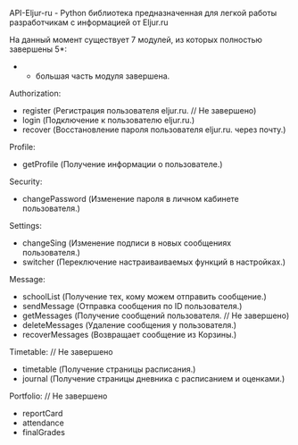 API-Eljur-ru - Python библиотека предназначенная для легкой работы разработчикам с информацией от Eljur.ru

На данный момент существует 7 модулей, из которых полностью завершены 5*:
* - большая часть модуля завершена.

Authorization:
- register (Регистрация пользователя eljur.ru. // Не завершено)
- login (Подключение к пользователю eljur.ru.)
- recover (Восстановление пароля пользователя eljur.ru. через почту.)

Profile:
- getProfile (Получение информации о пользователе.)

Security:
- changePassword (Изменение пароля в личном кабинете пользователя.)

Settings:
- changeSing (Изменение подписи в новых сообщениях пользователя.)
- switcher (Переключение настраиваиваемых функций в настройках.)

Message:
- schoolList (Получение тех, кому можем отправить сообщение.)
- sendMessage (Отправка сообщения по ID пользователя.)
- getMessages (Получение сообщений пользователя. // Не завершено)
- deleteMessages (Удаление сообщения у пользователя.)
- recoverMessages (Возвращает сообщение из Корзины.)

Timetable: // Не завершено
- timetable (Получение страницы расписания.)
- journal (Получение страницы дневника с расписанием и оценками.)

Portfolio: // Не завершено
- reportCard
- attendance
- finalGrades

